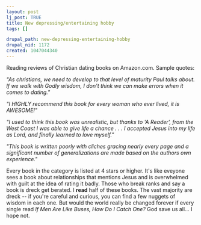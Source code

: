 ```yaml
--- 
layout: post
lj_post: TRUE
title: New depressing/entertaining hobby
tags: []

drupal_path: new-depressing-entertaining-hobby
drupal_nid: 1172
created: 1047044340
---
```

Reading reviews of Christian dating books on Amazon.com. Sample quotes:

<i>"As christians, we need to develop to that level of maturity Paul talks about. If we walk with Godly wisdom, I don't think we can make errors when it comes to dating."

"I HIGHLY recommend this book for every woman who ever lived, it is AWESOME!"

"I used to think this book was unrealistic, but thanks to 'A Reader', from the West Coast I was able to give life a chance . . . I accepted Jesus into my life as Lord, and finally learned to love myself."

"This book is written poorly with cliches gracing nearly every page and a significant number of generalizations are made based on the authors own experience."</i>

Every book in the category is listed at 4 stars or higher. It's like eveyone sees a book about relationships that mentions Jesus and is overwhelmed with guilt at the idea of rating it badly. Those who break ranks and say a book is dreck get berated. I <b>read</b> half of these books. The vast majority are dreck -- if you're careful and curious, you can find a few nuggets of wisdom in each one. But would the world really be changed forever if every single read <i>If Men Are Like Buses, How Do I Catch One?</i> God save us all... I hope not.

